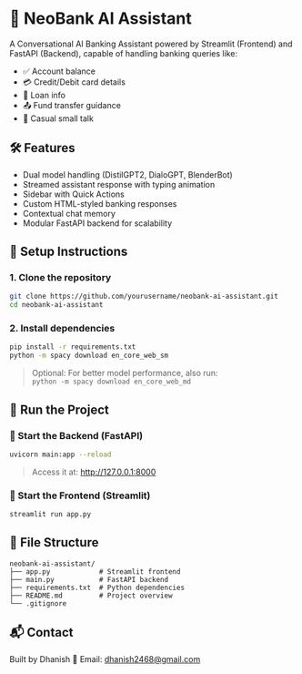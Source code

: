 # 💬 NeoBank AI Assistant

A Conversational AI Banking Assistant powered by Streamlit (Frontend) and FastAPI (Backend), capable of handling banking queries like:

- ✅ Account balance
- 💳 Credit/Debit card details
- 🏦 Loan info
- 📤 Fund transfer guidance
- 🤖 Casual small talk

## 🛠️ Features

- Dual model handling (DistilGPT2, DialoGPT, BlenderBot)
- Streamed assistant response with typing animation
- Sidebar with Quick Actions
- Custom HTML-styled banking responses
- Contextual chat memory
- Modular FastAPI backend for scalability

## 🔧 Setup Instructions

### 1. Clone the repository

```bash
git clone https://github.com/yourusername/neobank-ai-assistant.git
cd neobank-ai-assistant
```

### 2. Install dependencies

```bash
pip install -r requirements.txt
python -m spacy download en_core_web_sm
```

> Optional: For better model performance, also run:  
`python -m spacy download en_core_web_md`

## 🚀 Run the Project

### 🔹 Start the Backend (FastAPI)
```bash
uvicorn main:app --reload
```

> Access it at: http://127.0.0.1:8000

### 🔹 Start the Frontend (Streamlit)
```bash
streamlit run app.py
```

## 📁 File Structure

```
neobank-ai-assistant/
├── app.py            # Streamlit frontend
├── main.py           # FastAPI backend
├── requirements.txt  # Python dependencies
├── README.md         # Project overview
└── .gitignore
```

## 📬 Contact

Built by Dhanish 
📧 Email: dhanish2468@gmail.com
